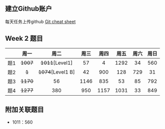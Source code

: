 ## 建立Github账户

每天任务上传github [Git cheat sheet](https://education.github.com/git-cheat-sheet-education.pdf)

## Week 2 题目
|       | 周一    | 周二    |  周三 |   周四 |   周五 | 周六 |  周日 |
| :----:| :----: | :----: |:----: |:----: |:----: |:----:|:----: |
| 题1   |  ~~1007~~   | ~~1011~~[Level1]  | 57    |  4    |  1292  | 34   | 560  | 
| 题2   |  ~~1~~   | ~~1074~~[Level1 B]  | 42   |  900   |  128  | 729   | 31  | 
| 题3   |  ~~1170~~   | 56  | 1146    |  835    |  53  | 85   | 792  | 
| 题4   |  ~~1277~~   | 380  | 950    |  1157    |  1031  | 33   | 849  | 

## 附加关联题目

- 1011：560
